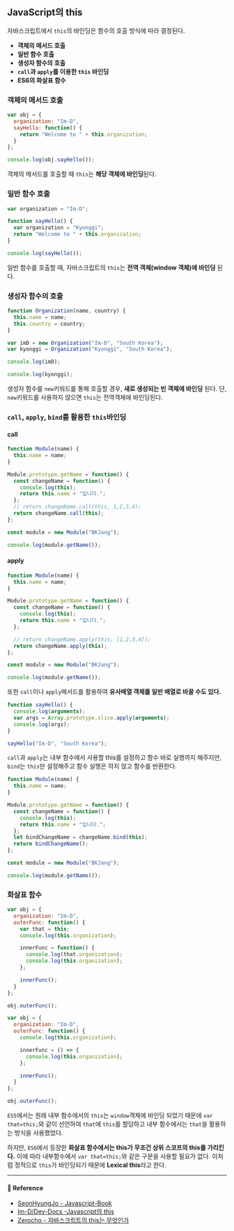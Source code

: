 ## JavaScript의 this

자바스크립트에서 `this`의 바인딩은 함수의 호출 방식에 따라 결정된다.

- **객체의 메서드 호출**
- **일반 함수 호출**
- **생성자 함수의 호출**
- **`call`과 `apply`를 이용한 `this` 바인딩**
- **ES6의 화살표 함수**

### 객체의 메서드 호출

```js
var obj = {
  organization: "Im-D",
  sayHello: function() {
    return "Welcome to " + this.organization;
  }
};

console.log(obj.sayHello());
```

객체의 메서드를 호출할 때 `this`는 **해당 객체에 바인딩**된다.

### 일반 함수 호출

```js
var organization = "Im-D";

function sayHello() {
  var organization = "Kyonggi";
  return "Welcome to " + this.organization;
}

console.log(sayHello());
```

일반 함수를 호출할 때, 자바스크립트의 `this`는 **전역 객체(window 객체)에 바인딩** 된다.

### 생성자 함수의 호출

```js
function Organization(name, country) {
  this.name = name;
  this.country = country;
}

var imD = new Organization("Im-D", "South Korea");
var kyonggi = Organization("Kyonggi", "South Korea");

console.log(imD);

console.log(kyonggi);
```

생성자 함수를 `new`키워드를 통해 호출할 경우, **새로 생성되는 빈 객체에 바인딩** 된다. 단, `new`키워드를 사용하지 않으면 `this`는 전역객체에 바인딩된다.

### `call`, `apply`, `bind`를 활용한 `this`바인딩

#### call

```js
function Module(name) {
  this.name = name;
}

Module.prototype.getName = function() {
  const changeName = function() {
    console.log(this);
    return this.name + "입니다.";
  };
  // return changeName.call(this, 1,2,3,4);
  return changeName.call(this);
};

const module = new Module("BKJang");

console.log(module.getName());
```

#### apply

```js
function Module(name) {
  this.name = name;
}

Module.prototype.getName = function() {
  const changeName = function() {
    console.log(this);
    return this.name + "입니다.";
  };

  // return changeName.apply(this, [1,2,3,4]);
  return changeName.apply(this);
};

const module = new Module("BKJang");

console.log(module.getName());
```

또한 `call`이나 `apply`메서드를 활용하여 **유사배열 객체를 일반 배열로 바꿀 수도 있다.**

```js
function sayHello() {
  console.log(arguments);
  var args = Array.prototype.slice.apply(arguments);
  console.log(args);
}

sayHello("Im-D", "South Korea");
```

`call`과 `apply`는 내부 함수에서 사용할 this를 설정하고 함수 바로 실행까지 해주지만, `bind`는 `this`만 설정해주고 함수 실행은 하지 않고 함수를 반환한다.

```js
function Module(name) {
  this.name = name;
}

Module.prototype.getName = function() {
  const changeName = function() {
    console.log(this);
    return this.name + "입니다.";
  };
  let bindChangeName = changeName.bind(this);
  return bindChangeName();
};

const module = new Module("BKJang");

console.log(module.getName());
```

### 화살표 함수

```js
var obj = {
  organization: "Im-D",
  outerFunc: function() {
    var that = this;
    console.log(this.organization);

    innerFunc = function() {
      console.log(that.organization);
      console.log(this.organization);
    };

    innerFunc();
  }
};

obj.outerFunc();
```

```js
var obj = {
  organization: "Im-D",
  outerFunc: function() {
    console.log(this.organization);

    innerFunc = () => {
      console.log(this.organization);
    };

    innerFunc();
  }
};

obj.outerFunc();
```

`ES5`에서는 원래 내부 함수에서의 `this`는 `window`객체에 바인딩 되었기 때문에 `var that=this;`와 같이 선언하여 `that`에 `this`를 할당하고 내부 함수에서는 `that`을 활용하는 방식을 사용했었다.

하지만, `ES6`에서 등장한 **화살표 함수에서는 this가 무조건 상위 스코프의 this를 가리킨다.**
이에 따라 내부함수에서 `var that=this;`와 같은 구문을 사용할 필요가 없다.
이처럼 정적으로 `this`가 바인딩되기 때문에 **Lexical this**라고 한다.

---

#### :pray: Reference

- [SeonHyungJo - Javascript-Book](https://seonhyungjo.github.io/Javascript-Book/Basic/11-Call-Apply-Bind.html)
- [Im-D/Dev-Docs -Javascript의 this](https://github.com/Im-D/Dev-Docs/edit/master/Javascript/JavaScript%EC%9D%98%20this.md)
- [Zerocho - 자바스크립트의 this는 무엇인가](https://www.zerocho.com/category/JavaScript/post/5b0645cc7e3e36001bf676eb)
